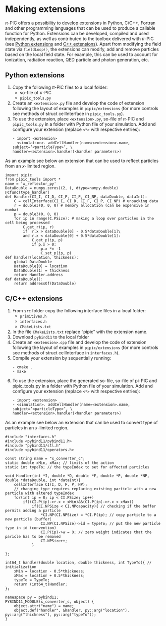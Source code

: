 # Making extensions

$\pi$-PIC offers a possibility to develop extensions in Python, C/C++, Fortran and other programming languages that can be used to produce a callable function for Python. Extensions can be developed, compiled and used independently, as well as contributed to the toolbox delivered with $\pi$-PIC (see [Python extensions](https://github.com/hi-chi/pipic/blob/main/pipic/extensions) and [C++ extensions](https://github.com/hi-chi/pipic/blob/main/src/extensions)). Apart from modifying the field state via `fieldLoop()`, the extensions can modify, add and remove particles based on the local field state. For example, this can be used to account for ionization, radiation reaction, QED particle and photon generation, etc.

Python extensions
--
1.	Copy the following $\pi$-PIC files to a local folder:
    - so-file of $\pi$-PIC
    - `pipic_tools.py`
2.	Create an `<extension>.py` file and develop the code of extension following the layout of examples in `pipic/extensions` (for more controls see methods of struct cellInterface in `pipic_tools.py`).
3.	To use the extension, place `<extension>.py`, so-file of $\pi$-PIC and `pipic_tools.py` in a folder with Python file of your simulation. Add and configure your extension (replace `<*>` with respective entries):
    ```
    - import <extension> 
    - <simulation>. addCellHandler(name=<extension>.name, subject=’<particleType>’, \
    handler=<extension>.handler(<handler parameters>)
    ```

As an example see below an extension that can be used to reflect particles from an $x$-limited region.
```
import pipic
from pipic_tools import *
name = 'x_reflector_py'
DataDouble = numpy.zeros((2, ), dtype=numpy.double) 
@cfunc(type_handler)
def Handler(CI_I, CI_D, CI_F, CI_P, CI_NP, dataDouble, dataInt):
    C = cellInterface(CI_I, CI_D, CI_F, CI_P, CI_NP) # unpacking data   
    r = double3(0, 0, 0) # memory allocation (can be expensive in numba)
    p = double3(0, 0, 0) 
    for ip in range(C.PSize): # making a loop over particles in the cell being processed
        C.get_r(ip, r)
        if  r.x > dataDouble[0] - 0.5*dataDouble[1]\
        and r.x < dataDouble[0] + 0.5*dataDouble[1]:
            C.get_p(ip, p)
            if p.x > 0:
                p.x *= -1
                C.set_p(ip, p)
def handler(location, thickness):
    global DataDouble
    DataDouble[0] = location
    DataDouble[1] = thickness
    return Handler.address
def dataDouble():
    return addressOf(DataDouble) 
```

C/C++ extensions
--
1.	From `src` folder copy the following interface files in a local folder:
    - `primitives.h`
    - `interfaces.h`
    - `CMakeLists.txt`
2.	In the file `CMakeLists.txt` replace “pipic” with the extension name.
3.	Download `pybind11` to the local folder
4.	Create an `<extension>.cpp` file and develop the code of extension following the layout of examples in `pipic/extensions` (for more controls see methods of struct cellInterface in `interfaces.h`).
5.	Compile your extension by sequentially running:
    ```
    - cmake .
    - make
    ```
6.	To use the extension, place the generated so-file, so-file of pi-PIC and pipic_tools.py in a folder with Python file of your simulation. Add and configure your extension (replace `<*>` with respective entries):
    ```
    - import <extension> 
    - <simulation>. addCellHandler(name=<extension>.name, subject=’<particleType>’, \
    handler=<extension>.handler(<handler parameters>)
    ```

As an example see below an extension that can be used to convert type of particles in an $x$-limited region.

```
#include "interfaces.h"
#include <pybind11/pybind11.h>
#include "pybind11/stl.h"
#include <pybind11/operators.h>

const string name = "x_converter_c";
static double xMin, xMax; // limits of the action
static int typeTo; // the typeIndex to set for affected particles

void Handler(int *I, double *D, double *F, double *P, double *NP, double *dataDouble, int *dataInt){
    cellInterface CI(I, D, F, P, NP);
    // changing type requires replacing existing particle with a new particle with altered typeIndex
    for(int ip = 0; ip < CI.PSize; ip++)
        if((CI.P(ip)->r.x > xMin)&&(CI.P(ip)->r.x < xMax))
            if(CI.NPSize < CI.NPcapacity){ // checking if the buffer permits adding a particle 
                *CI.NP(CI.NPSize) = *CI.P(ip); // copy particle to a new particle (buffer)
                CI.NP(CI.NPSize)->id = typeTo; // put the new particle type in id (convention)
                CI.P(ip)->w = 0; // zero weight indicates that the paricle has to be removed
                CI.NPSize++;
            }
    
};

int64_t handler(double location, double thickness, int TypeTo){ // initialization
    xMin = location - 0.5*thickness;
    xMax = location + 0.5*thickness;
    typeTo = TypeTo;
    return (int64_t)Handler;
};

namespace py = pybind11;
PYBIND11_MODULE(x_converter_c, object) {
    object.attr("name") = name;
    object.def("handler", &handler, py::arg("location"), py::arg("thickness"), py::arg("typeTo"));
}
```
